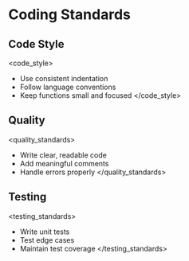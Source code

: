 # Coding Standards

## Code Style

<code_style>
- Use consistent indentation
- Follow language conventions
- Keep functions small and focused
</code_style>

## Quality

<quality_standards>
- Write clear, readable code
- Add meaningful comments
- Handle errors properly
</quality_standards>

## Testing

<testing_standards>
- Write unit tests
- Test edge cases
- Maintain test coverage
</testing_standards>
